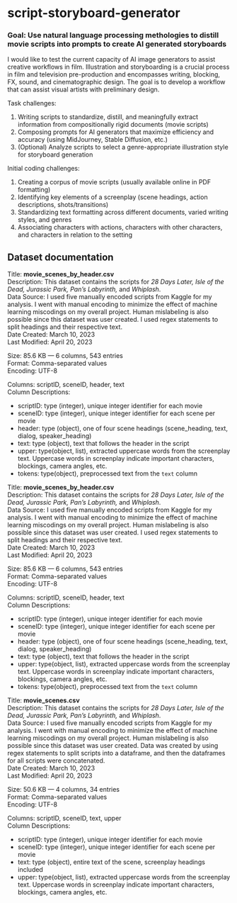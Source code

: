 # script-storyboard-generator

### Goal: Use natural language processing methologies to distill movie scripts into prompts to create AI generated storyboards

I would like to test the current capacity of AI image generators to assist creative workflows in film. Illustration and storyboarding is a crucial process in film and television pre-production and encompasses writing, blocking, FX, sound, and cinematographic design. The goal is to develop a workflow that can assist visual artists with preliminary design.

Task challenges:
1. Writing scripts to standardize, distill, and meaningfully extract information from compositionally rigid documents (movie scripts)
2. Composing prompts for AI generators that maximize efficiency and accuracy (using MidJourney, Stable Diffusion, etc.)
3. (Optional) Analyze scripts to select a genre-appropriate illustration style for storyboard generation

Initial coding challenges: 
1. Creating a corpus of movie scripts (usually available online in PDF formatting)
2. Identifying key elements of a screenplay (scene headings, action descriptions, shots/transitions) 
3. Standardizing text formatting across different documents, varied writing styles, and genres
3. Associating characters with actions, characters with other characters, and characters in relation to the setting

## Dataset documentation
Title: **movie_scenes_by_header.csv** <br>
Description: This dataset contains the scripts for _28 Days Later, Isle of the Dead, Jurassic Park, Pan’s Labyrinth,_ and _Whiplash_. <br>
Data Source: I used five manually encoded scripts from Kaggle for my analysis. I went with manual encoding to minimize the effect of machine learning miscodings on my overall project. Human mislabeling is also possible since this dataset was user created. I used regex statements to split headings and their respective text. <br>
Date Created: March 10, 2023 <br>
Last Modified: April 20, 2023<br>

Size: 85.6 KB —  6 columns, 543 entries<br>
Format: Comma-separated values <br>
Encoding: UTF-8 <br>

Columns: scriptID, sceneID, header, text <br>
Column Descriptions: 
* scriptID: type (integer), unique integer identifier for each movie <br>
* sceneID: type (integer), unique integer identifier for each scene per movie <br>
* header: type (object), one of four scene headings (scene_heading, text, dialog, speaker_heading) <br>
* text: type (object), text that follows the header in the script <br>
* upper: type(object, list), extracted uppercase words from the screenplay text. Uppercase words in screenplay indicate important characters, blockings, camera angles, etc. <br>
* tokens: type(object), preprocessed text from the `text` column <br>

Title: **movie_scenes_by_header.csv** <br>
Description: This dataset contains the scripts for _28 Days Later, Isle of the Dead, Jurassic Park, Pan’s Labyrinth,_ and _Whiplash_. <br>
Data Source: I used five manually encoded scripts from Kaggle for my analysis. I went with manual encoding to minimize the effect of machine learning miscodings on my overall project. Human mislabeling is also possible since this dataset was user created. I used regex statements to split headings and their respective text. <br>
Date Created: March 10, 2023 <br>
Last Modified: April 20, 2023<br>

Size: 85.6 KB —  6 columns, 543 entries<br>
Format: Comma-separated values <br>
Encoding: UTF-8 <br>

Columns: scriptID, sceneID, header, text <br>
Column Descriptions: 
* scriptID: type (integer), unique integer identifier for each movie <br>
* sceneID: type (integer), unique integer identifier for each scene per movie <br>
* header: type (object), one of four scene headings (scene_heading, text, dialog, speaker_heading) <br>
* text: type (object), text that follows the header in the script <br>
* upper: type(object, list), extracted uppercase words from the screenplay text. Uppercase words in screenplay indicate important characters, blockings, camera angles, etc. <br>
* tokens: type(object), preprocessed text from the `text` column <br>


Title: **movie_scenes.csv** <br>
Description: This dataset contains the scripts for _28 Days Later, Isle of the Dead, Jurassic Park, Pan’s Labyrinth,_ and _Whiplash_. <br>
Data Source: I used five manually encoded scripts from Kaggle for my analysis. I went with manual encoding to minimize the effect of machine learning miscodings on my overall project. Human mislabeling is also possible since this dataset was user created. Data was created by using regex statements to split scripts into a dataframe, and then the dataframes for all scripts were concatenated. <br>
Date Created: March 10, 2023 <br>
Last Modified: April 20, 2023<br>

Size: 50.6 KB —  4 columns, 34 entries<br>
Format: Comma-separated values <br>
Encoding: UTF-8 <br>

Columns: scriptID, sceneID, text, upper <br>
Column Descriptions: 
* scriptID: type (integer), unique integer identifier for each movie <br>
* sceneID: type (integer), unique integer identifier for each scene per movie <br>
* text: type (object), entire text of the scene, screenplay headings included <br>
* upper: type(object, list), extracted uppercase words from the screenplay text. Uppercase words in screenplay indicate important characters, blockings, camera angles, etc. <br>
